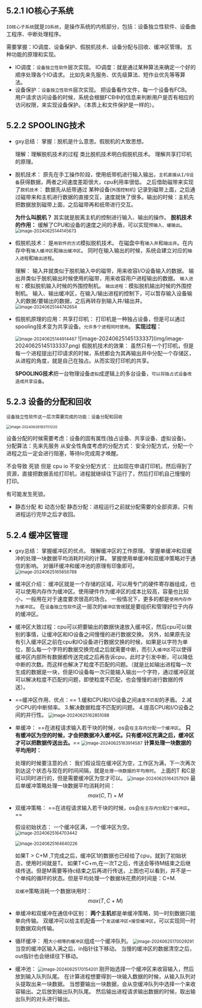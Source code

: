 5.2.1 IO核心子系统
---

`IO核心子系统`就是`IO系统`，是操作系统的内核部分，包括：设备独立性软件、设备曲工程序、中断处理程序。

需要掌握：IO调度、设备保护、假脱机技术、设备分配与回收、缓冲区管理。
五种功能的原理和实现。

* IO调度：`设备独立性软件`层次实现。
  IO调度：就是通过某种算法来确定一个好的顺序处理各个IO请求。
  比如先来先服务、优先级算法、短作业优先等等算法。
* 设备保护：`设备独立性软件`层次实现。
  把设备看作文件，每一个设备有FCB。
  用户请求访问设备的时候，系统会根据FCB中的信息来判断用户是否有相应的访问权限，来实现设备保护。（本质上和文件保护是一样的）。

5.2.2 SPOOLING技术
---

* gxy总结：
  掌握：脱机是什么意思。假脱机的大致思想。

  理解：理解脱机技术的过程
  类比脱机技术明白假脱机技术。
  理解共享打印机的原理。

* 脱机技术：
  原先在手工操作阶段，使用纸带机进行输入输出，`主机直接从I/O设备`获得数据，两者之间速度差距很大，cpu利用率很低。
  之后借助磁带来实现了`脱机技术`：
  数据先从纸带通过 某种设备(`外围控制机`) 记录到磁带上面，之后通过磁带来和主机进行数据的直接交互，速度就快了很多。输出的时候：主机先把数据放到磁带上面，之后磁带再和纸带进行交互。

  **为什么叫脱机？**
  其实就是脱离主机的控制进行输入、输出的操作。
  **脱机技术的作用：**
  缓解了CPU和设备的速度之间的矛盾，可以实现`预输入、缓输出`。
  <img src="img/image-20240625144145673.png" alt="image-20240625144145673" style="zoom:80%;" />

* 假脱机技术：
  是`用软件的方式`模拟脱机技术。
  在磁盘中有`输入井`和`输出井`。在内存中有`输入缓冲区`和`输出缓冲区`。
  同时在输入输出的时候，系统会建立对应的`输入进程`和`输出进程`。

  理解：
  输入井就类似于脱机输入中的磁带，用来收容I/O设备输入的数据。
  输出井类似于脱机输出时候使用的磁带，用来收容用户进程输出的数据。
  `输入进程`：模拟脱机输入时候的外围控制机。
  `输出进程`：模拟脱机输出时候的外围控制机。
  输入、输出缓冲区，在输入/输出进程的控制下，可以暂存输入设备输入的数据/要输出的数据，之后再转存到输入井/输出井。
  <img src="img/image-20240625144742654.png" alt="image-20240625144742654" style="zoom:80%;" />

* 假脱机原理的应用：共享打印机：
  打印机是一种独占设备，但是可以通过spooling技术变为共享设备。`允许多个进程同时使用`。
  **实现过程：**

  <img src="img/image-20240625144914467.png" alt="image-20240625144914467" style="zoom:80%;" />
  ![image-20240625145133337](img/image-20240625145133337.png)
  假脱机技术的效果：
  虽然只有一个打印机，但是每一个进程提出打印请求的时候，系统都会为其再输出井中分配一个存储区，从进程的角度，就是自己在独占。从而实现打印机的共享。

  **SPOOLING技术**把一台物理设备`虚拟`成逻辑上的多台设备，`可以将独占式设备改造成共享设备`。

## 5.2.3 设备的分配和回收

 `设备独立性软件这一层次需要完成的功能：设备分配和回收`

<img src="img/image-20240626183701220.png" alt="image-20240626183701220" style="zoom:67%;" />


设备分配的时候需要考虑：设备的固有属性(独占设备、共享设备、虚拟设备)。
分配算法：先来先服务
从安全性角度考虑的分配方式： 安全分配方式，分配一个进程之后一定会进行阻塞，等待Io完成周才唤醒。

不会导致 死锁 但是 cpu io 
不安全分配方式：
比如现在申请打印机，然后得到了资源，直接把数据丢给打印机，进程就继续往下运行了，然后打印机自己慢慢的 打印。

有可能发生死锁。



* 静态分配 和 动态分配 
  静态分配：进程运行之前就分配需要的全部资源，只有进程运行完毕之后才收回。











5.2.4 缓冲区管理
---

* gxy总结：
  掌握缓冲区的优点。
  理解缓冲区的工作原理。
  掌握单缓冲和双缓冲的处理一块数据平均消耗时间的计算。
  掌握使用单缓冲和双缓冲策略对于通信的影响。
  对循环缓冲和缓冲池的原理有印象即可。
  <img src="img/image-20240625165656788.png" alt="image-20240625165656788" style="zoom:80%;" />

* 缓冲区介绍：
  缓冲区就是一个存储的区域，可以用专门的硬件寄存器组成，也可以使用内存作为缓冲区。使用硬件作为缓冲区的成本比较高，容量也比较小，一般用在对于速度要求很高的场合。
  一般情况下，更多的都是`使用内存作为缓冲区`。
  在`设备独立性软件`这一层次的`缓冲区管理`就是要组织和管理好位于内存的缓冲区。

* 缓冲区大致过程：cpu可以把要输出的数据快速放入缓冲区，然后cpu可以做别的事情，让缓冲区和IO设备之间慢慢的进行数据交换。
  另外，如果原先没有引入缓冲区之前在cpu和IO设备进行数据交换的时候，如果是以字符为单位，那么每一个字符的数据交换完成之后就需要中断，而引入`缓冲区`可以使得缓冲区内部所有数据都传送完成之后再告诉cpu，此时才引发中断，可以降低中断的次数。而这样也解决了粒度不匹配的问题。（就是比如输出进程每一次生成的数据是一块，但是IO设备每一次只能输入输出一个字符，通过缓冲区就可以解决粒度不匹配的问题，即使粒度不匹配，也会慢慢的进行数据的传送）。

* ==缓冲区作用、优点：==
  1.缓和CPU和I/O设备之间`速度不匹配`的矛盾。
  2.减少CPU的中断频率。
  3.解决数据粒度不匹配的问题。
  4.提高CPU和I/O设备之间的并行性。
  <img src="img/image-20240625162851088.png" alt="image-20240625162851088" style="zoom:80%;" />

* 单缓冲：
  ==在进程请求输入若干块的时候，os会`在主存内分配一个缓冲区`。
  **只有缓冲区为空的时候，才会把数据冲入缓冲区。只有缓冲区充满之后，缓冲区才可以把数据传送出去。**==
  <img src="img/image-20240625163914587.png" alt="image-20240625163914587" style="zoom:80%;" />
  **计算处理一块数据的平均用时：**

  处理的时候要注意的点：
  我们假设现在缓冲区为空，工作区为满，下一次再次到达这个状态与现在的时间间隔，就是`处理一块数据的平均用时`。
  上面的T 和C是可以同时进行的，但是需要缓冲区为空才可以。
  <img src="img/image-20240625164257929.png" alt="image-20240625164257929" style="zoom:80%;" />
  最后单缓冲策略处理一块数据平均消耗时间：
  $$
  max(C,T) + M
  $$

* 双缓冲策略：
  ==在进程请求输入若干块的时候，os会`在主存内分配2个缓冲区`。==

  假设初始状态：
  一个缓冲区满，一个缓冲区为空。
  <img src="img/image-20240625164703442.png" alt="image-20240625164703442" style="zoom:80%;" />

  <img src="img/image-20240625164640226.png" alt="image-20240625164640226" style="zoom:80%;" />

  如果T > C+M ,T完成之后，缓冲区1的数据也已经给了cpu，就到了初始状态，使用时间就是T。
  如果T<C+m,在一次T之后，传送会等待M结束之后继续传送。但是M需要等待c结束之后再进行传送，上图也可以看到，并不是一个单纯的循环的状态。但是平均处理一个数据块花费的时间是：C+M.

  `双缓冲`策略消耗一个数据块用时：
  $$
  max(T,C+M)
  $$

* 单缓冲和双缓冲在通信中区别：
  **两个主机**都是单缓冲策略，同一时刻数据只能单向传输。
  双缓冲可以给主机配备一个`发送缓冲区+接受缓冲区`，可以实现同一时刻数据双向传输。

* 循环缓冲：
  用`大小相等的缓冲区`组成一个缓冲队列。
  <img src="img/image-20240625170029291.png" alt="image-20240625170029291" style="zoom:80%;" />
  当空的缓冲区输入满之后，in指针往下移动。
  当慢的缓冲区的数据清空之后，out指针也会继续往下移动。

* 缓冲池：
  <img src="img/image-20240625170154201.png" alt="image-20240625170154201" style="zoom:80%;" />
  刚开始选择一个缓冲区来收容输入，然后放到输入队列队尾。
  在计算进程想要得到一块输入数据的时候，从输入队列对头提取出来一块数据。
  当想要输出一块数据，会从空缓冲队列中选择一个来收容输出。之后放到输出队列队尾。
  然后输出进程请求输出数据的时候，取出输出队列的对头进行输出。

















